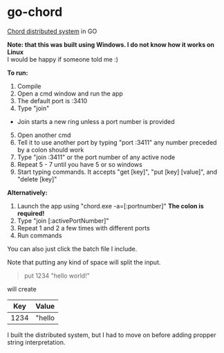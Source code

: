 # go-chord
[Chord distributed system](http://pdos.csail.mit.edu/papers/chord:sigcomm01/chord_sigcomm.pdf) in GO

**Note: that this was built using Windows. I do not know how it works on Linux**  
I would be happy if someone told me :)

**To run:**

1. Compile
2. Open a cmd window and run the app
3. The default port is :3410
4. Type "join" 
 - Join starts a new ring unless a port number is provided
5. Open another cmd
6. Tell it to use another port by typing "port :3411" any number preceded by a colon should work
7. Type "join :3411" or the port number of any active node
8. Repeat 5 - 7 until you have 5 or so windows
9. Start typing commands. It accepts "get [key]", "put [key] [value]", and "delete [key]"

**Alternatively:** 

1. Launch the app using "chord.exe -a=[:portnumber]" **The colon is required!**
2. Type "join [:activePortNumber]"
3. Repeat 1 and 2 a few times with different ports
4. Run commands

You can also just click the batch file I include.

Note that putting any kind of space will split the input. 

> put 1234 "hello world!" 

will create 

| Key           | Value         |
| ------------- |:-------------:|
| 1234          | "hello        |

I built the distributed system, but I had to move on before adding propper string interpretation. 
